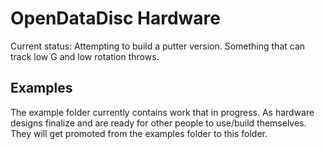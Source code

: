 # OpenDataDisc Hardware

Current status: Attempting to build a putter version. Something that can track low G and low rotation throws.

## Examples

The example folder currently contains work that in progress. As hardware designs finalize and are ready for other people to use/build themselves. They will get promoted from the examples folder to this folder.